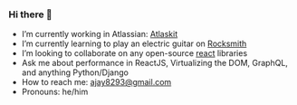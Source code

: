### Hi there 👋

<!--
**iamjayk/iamjayk** is a ✨ _special_ ✨ repository because its `README.md` (this file) appears on your GitHub profile.

Here are some ideas to get you started:
-->

-  I’m currently working in Atlassian: [Atlaskit](https://atlaskit.atlassian.com)
-  I’m currently learning to play an electric guitar on [Rocksmith](https://rocksmith.ubisoft.com/rocksmith/en-us/sixty-day-challenge/)
-  I’m looking to collaborate on any open-source [react](https://github.com/facebook/react/) libraries
-  Ask me about performance in ReactJS, Virtualizing the DOM, GraphQL, and anything Python/Django
-  How to reach me: ajay8293@gmail.com
-  Pronouns: he/him
